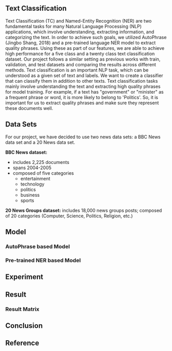 ## Text Classification

  Text Classification (TC) and Named-Entity Recognition (NER) are two fundamental tasks for many Natural Language Processing (NLP) applications, which involve understanding, extracting information, and categorizing the text. In order to achieve such goals, we utilized AutoPhrase (Jingbo Shang, 2018) and a pre-trained language NER model to extract quality phrases. Using these as part of our features, we are able to achieve high performance for a five class and a twenty class text classification dataset. Our project follows a similar setting as previous works with train, validation, and test datasets and comparing the results across different methods.
  Text classification is an important NLP task, which can be understood as a given set of text and labels. We want to create a classifier that can classify them in addition to other texts. Text classification tasks mainly involve understanding the text and extracting high quality phrases for model training. For example, if a text has "government" or "minister" as a frequent phrase or word, it is more likely to belong to 'Politics'. So, it is important for us to extract quality phrases and make sure they represent these documents well.

## Data Sets

  For our project, we have decided to use two news data sets: a BBC News data set and a 20 News data set.
  
  **BBC News dataset:** 
  
  - includes 2,225 documents
  - spans 2004-2005 
  - composed of five categories
    - entertainment
    - technology
    - politics
    - business
    - sports
  
  **20 News Groups dataset:** includes 18,000 news groups posts; composed of 20 categories (Computer, Science, Politics, Religion, etc.)

## Model

### AutoPhrase based Model

### Pre-trained NER based Model

## Experiment

## Result

### Result Matrix

## Conclusion

## Reference
